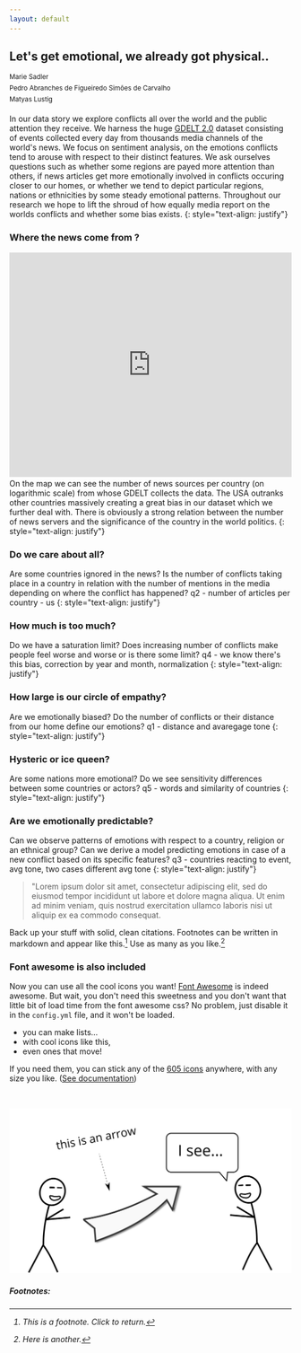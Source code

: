 ```yaml
---
layout: default
---
```


## Let's get emotional, we already got physical..

<sup>
Marie Sadler <br>
Pedro Abranches de Figueiredo Simões de Carvalho <br>
Matyas Lustig <br>
</sup>

In our data story we explore conflicts all over the world and the public attention they receive. We harness the huge [GDELT 2.0](https://www.gdeltproject.org/) dataset consisting of events collected every day from thousands media channels of the world's news. We focus on sentiment analysis, on the emotions conflicts tend to arouse with respect to their distinct features. We ask ourselves questions such as whether some regions are payed more attention than others, if news articles get more emotionally involved in conflicts occuring closer to our homes, or whether we tend to depict particular regions, nations or ethnicities by some steady emotional patterns. Throughout our research we hope to lift the shroud of how equally media report on the worlds conflicts and whether some bias exists.
{: style="text-align: justify"}


### Where the news come from ?

<iframe src="https://matterhorn-ada.github.io/urls-log.html" width="100%" height="400px" frameBorder="0"></iframe>
<br>
On the map we can see the number of news sources per country (on logarithmic scale) from whose GDELT collects the data. The USA outranks other countries massively creating a great bias in our dataset which we further deal with. There is obviously a strong relation between the number of news servers and the significance of the country in the world politics.
{: style="text-align: justify"}


### Do we care about all?
Are some countries ignored in the news? Is the number of conflicts taking place in a country in relation with the number of mentions in the media depending on where the conflict has happened?
q2 - number of articles per country - us
{: style="text-align: justify"}


### How much is too much?
Do we have a saturation limit? Does increasing number of conflicts make people feel worse and worse or is there some limit?
q4 - we know there's this bias, correction by year and month, normalization
{: style="text-align: justify"}


### How large is our circle of empathy?
Are we emotionally biased? Do the number of conflicts or their distance from our home define our emotions? 
q1 - distance and avaregage tone
{: style="text-align: justify"}


### Hysteric or ice queen?
Are some nations more emotional? Do we see sensitivity differences between some countries or actors?
q5 - words and similarity of countries
{: style="text-align: justify"}


### Are we emotionally predictable?
Can we observe patterns of emotions with respect to a country, religion or an ethnical group? Can we derive a model predicting emotions in case of a new conflict based on its specific features?
q3 - countries reacting to event, avg tone, two cases different avg tone
{: style="text-align: justify"}
















> "Lorem ipsum dolor sit amet, consectetur adipiscing elit, sed do eiusmod tempor incididunt ut labore et dolore magna aliqua. Ut enim ad minim veniam, quis nostrud exercitation ullamco laboris nisi ut aliquip ex ea commodo consequat.

Back up your stuff with solid, clean citations. Footnotes can be written in markdown and appear like this.[^1] Use as many as you like.[^2]

### Font awesome is also included

<i class="fa fa-quote-left fa-3x fa-pull-left fa-border"></i> Now you can use all the cool icons you want! [Font Awesome](http://fontawesome.io) is indeed awesome. But wait, you don't need this sweetness and you don't want that little bit of load time from the font awesome css? No problem, just disable it in the `config.yml` file, and it won't be loaded.

<ul class="fa-ul">
  <li><i class="fa-li fa fa-check-square"></i>you can make lists...</li>
  <li><i class="fa-li fa fa-check-square-o"></i>with cool icons like this,</li>
  <li><i class="fa-li fa fa-spinner fa-spin"></i>even ones that move!</li>
</ul>

If you need them, you can stick any of the [605 icons](http://fontawesome.io/icons/) anywhere, with any size you like. ([See documentation](http://fontawesome.io/examples/))

<i class="fa fa-building"></i>&nbsp;&nbsp;<i class="fa fa-bus fa-lg"></i>&nbsp;&nbsp;<i class="fa fa-cube fa-2x"></i>&nbsp;&nbsp;<i class="fa fa-paper-plane fa-3x"></i>&nbsp;&nbsp;<i class="fa fa-camera-retro fa-4x">

<img src="images/hello.svg" alt="sample image">

##### Footnotes:

[^1]: This is a footnote. Click to return.

[^2]: Here is another.
